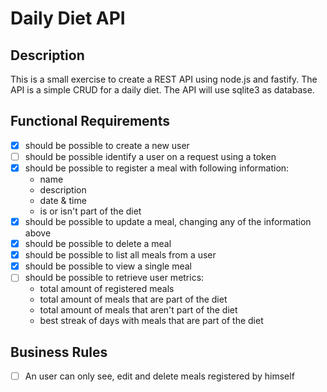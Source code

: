 # Daily Diet API

## Description

This is a small exercise to create a REST API using node.js and fastify. The API is a simple CRUD for a daily diet. The API will use sqlite3 as database.

## Functional Requirements

- [x] should be possible to create a new user
- [ ] should be possible identify a user on a request using a token
- [x] should be possible to register a meal with following information:
  - name
  - description
  - date & time
  - is or isn't part of the diet
- [x] should be possible to update a meal, changing any of the information above
- [x] should be possible to delete a meal
- [x] should be possible to list all meals from a user
- [x] should be possible to view a single meal
- [ ] should be possible to retrieve user metrics:
  - total amount of registered meals
  - total amount of meals that are part of the diet
  - total amount of meals that aren't part of the diet
  - best streak of days with meals that are part of the diet

## Business Rules

- [ ] An user can only see, edit and delete meals registered by himself
